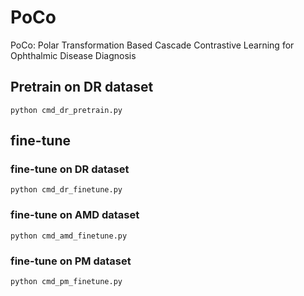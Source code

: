 # PoCo
PoCo: Polar Transformation Based Cascade Contrastive Learning for Ophthalmic Disease Diagnosis


## Pretrain on DR dataset

```
python cmd_dr_pretrain.py 
```

## fine-tune 

### fine-tune on DR dataset

```
python cmd_dr_finetune.py 
```

### fine-tune on AMD dataset

```
python cmd_amd_finetune.py 
```

### fine-tune on PM dataset

```
python cmd_pm_finetune.py 
```



